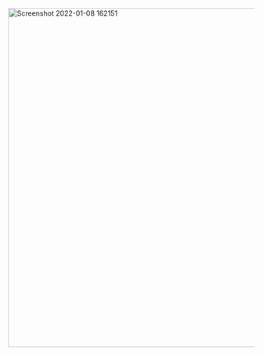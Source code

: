 <img width="691" alt="Screenshot 2022-01-08 162151" src="https://user-images.githubusercontent.com/70549807/148660409-7f3433db-9ffa-4de7-b845-2405d533b4a9.png">
